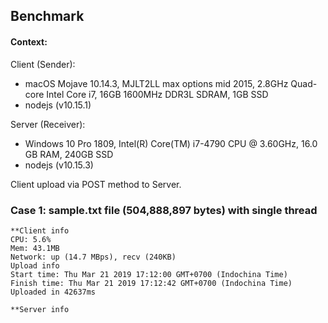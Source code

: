 ## Benchmark

#### Context: 

Client (Sender): 
- macOS Mojave 10.14.3, MJLT2LL max options mid 2015, 2.8GHz Quad-core Intel Core i7, 16GB 1600MHz DDR3L SDRAM, 1GB SSD
- nodejs (v10.15.1)

Server (Receiver): 
- Windows 10 Pro 1809, Intel(R) Core(TM) i7-4790 CPU @ 3.60GHz, 16.0 GB RAM, 240GB SSD
- nodejs (v10.15.3)

Client upload via POST method to Server.

### Case 1: sample.txt file (504,888,897 bytes) with single thread
```
**Client info 
CPU: 5.6%
Mem: 43.1MB
Network: up (14.7 MBps), recv (240KB)
Upload info
Start time: Thu Mar 21 2019 17:12:00 GMT+0700 (Indochina Time)
Finish time: Thu Mar 21 2019 17:12:42 GMT+0700 (Indochina Time)
Uploaded in 42637ms

**Server info



```
